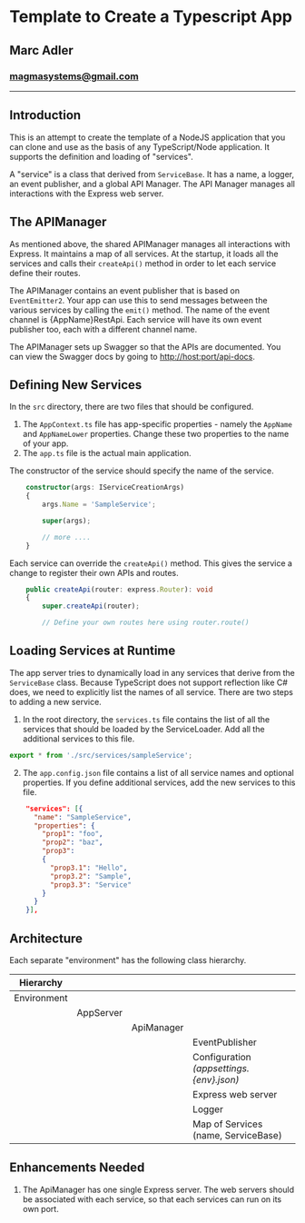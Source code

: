 # Template to Create a Typescript App

## Marc Adler

### magmasystems@gmail.com

---

## Introduction

This is an attempt to create the template of a NodeJS application that you can clone and use as the basis of any TypeScript/Node application. It supports the definition and loading of "services".

A "service" is a class that derived from `ServiceBase`. It has a name, a logger, an event publisher, and a global API Manager. The API Manager manages all interactions with the Express web server.

## The APIManager

As mentioned above, the shared APIManager manages all interactions with Express. It maintains a map of all services. At the startup, it loads all the services and calls their `createApi()` method in order to let each service define their routes.

The APIManager contains an event publisher that is based on `EventEmitter2`. Your app can use this to send messages between the various services by calling the `emit()` method. The name of the event channel is {AppName}RestApi. Each service will have its own event publisher too, each with a different channel name.

The APIManager sets up Swagger so that the APIs are documented. You can view the Swagger docs by going to <http://host:port/api-docs>.

## Defining New Services

In the `src` directory, there are two files that should be configured.

1. The `AppContext.ts` file has app-specific properties - namely the `AppName` and `AppNameLower` properties. Change these two properties to the name of your app.
2. The `app.ts` file is the actual main application.

The constructor of the service should specify the name of the service.

``` typescript
    constructor(args: IServiceCreationArgs)
    {
        args.Name = 'SampleService';

        super(args);

        // more ....
    }
```

Each service can override the `createApi()` method. This gives the service a change to register their own APIs and routes.

``` typescript
    public createApi(router: express.Router): void
    {
        super.createApi(router);

        // Define your own routes here using router.route()
```

## Loading Services at Runtime

The app server tries to dynamically load in any services that derive from the `ServiceBase` class. Because TypeScript does not support reflection like C# does, we need to explicitly list the names of all service. There are two steps to adding a new service.

1. In the root directory, the `services.ts` file contains the list of all the services that should be loaded by the ServiceLoader. Add all the additional services to this file.

``` typescript
export * from './src/services/sampleService';
```

2. The `app.config.json` file contains a list of all service names and optional properties. If you define additional services, add the new services to this file.

``` json
    "services": [{ 
      "name": "SampleService",
      "properties": {
        "prop1": "foo",
        "prop2": "baz",
        "prop3": 
        { 
          "prop3.1": "Hello",
          "prop3.2": "Sample",
          "prop3.3": "Service"
        }
      }
    }],
```

## Architecture

Each separate "environment" has the following class hierarchy.

| Hierarchy        |           |            |                                          |
|------------------|-----------|------------|------------------------------------------|
| Environment      |           |            |                                          |
|                  | AppServer |            |                                          |
|                  |           | ApiManager |                                          |
|                  |           |            | EventPublisher                           |
|                  |           |            | Configuration _(appsettings.{env}.json)_ |
|                  |           |            | Express web server                       |
|                  |           |            | Logger                                   |
|                  |           |            | Map of Services (name, ServiceBase)      |

## Enhancements Needed

1. The ApiManager has one single Express server. The web servers should be associated with each service, so that each services can run on its own port.
